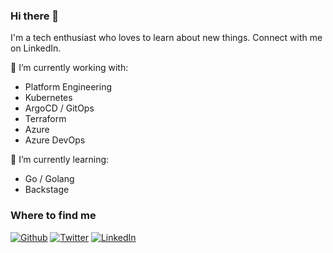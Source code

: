 ### Hi there 👋

I'm a tech enthusiast who loves to learn about new things. Connect with me on LinkedIn.


👷 I’m currently working with:
- Platform Engineering
- Kubernetes
- ArgoCD / GitOps    
- Terraform
- Azure
- Azure DevOps


🌱 I’m currently learning:
- Go / Golang
- Backstage
    

<h3>Where to find me</h3>
<p><a href="https://github.com/brunokino/" target="_blank"><img alt="Github" src="https://img.shields.io/badge/GitHub-%2312100E.svg?&style=for-the-badge&logo=Github&logoColor=white" /></a> <a href="https://twitter.com/brunokino" target="_blank"><img alt="Twitter" src="https://img.shields.io/badge/twitter-%231DA1F2.svg?&style=for-the-badge&logo=twitter&logoColor=white" /></a> <a href="https://www.linkedin.com/in/brunokinoshita/" target="_blank"><img alt="LinkedIn" src="https://img.shields.io/badge/linkedin-%230077B5.svg?&style=for-the-badge&logo=linkedin&logoColor=white" /></a>
</p>
